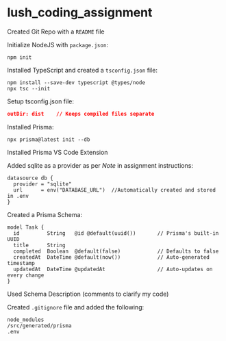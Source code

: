 # lush_coding_assignment

Created Git Repo with a `README` file

Initialize NodeJS with `package.json`:
```
npm init 
```

Installed TypeScript and created a `tsconfig.json` file:
```
npm install --save-dev typescript @types/node
npx tsc --init
```

Setup tsconfig.json file:
```json
outDir: dist	// Keeps compiled files separate
```

Installed Prisma:
``` 
npx prisma@latest init --db 
```
Installed Prisma VS Code Extension

Added sqlite as a provider as per *Note* in assignment instructions:

```prisma
datasource db {
  provider = "sqlite"
  url      = env("DATABASE_URL")  //Automatically created and stored in .env
}
```

Created a Prisma Schema:
```prisma
model Task {
  id         String   @id @default(uuid())       // Prisma's built-in UUID 
  title      String                             
  completed  Boolean  @default(false)            // Defaults to false
  createdAt  DateTime @default(now())            // Auto-generated timestamp
  updatedAt  DateTime @updatedAt                 // Auto-updates on every change
}
```

Used Schema Description (comments to clarify my code)



Created `.gitignore` file and added the following:
```
node_modules
/src/generated/prisma
.env
```


